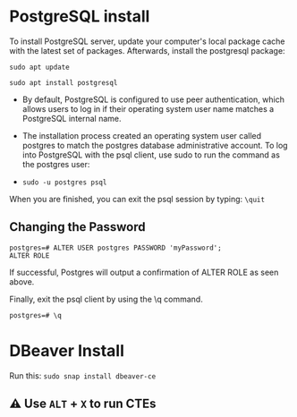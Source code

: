# PostgreSQL install

To install PostgreSQL server, update your computer's local package cache with the latest set of packages. Afterwards, install the postgresql package:

`sudo apt update`

`sudo apt install postgresql`

- By default, PostgreSQL is configured to use peer authentication, which allows users to log in if their operating system user name matches a PostgreSQL internal name.

- The installation process created an operating system user called postgres to match the postgres database administrative account. To log into PostgreSQL with the psql client, use sudo to run the command as the postgres user:
- `sudo -u postgres psql`

When you are finished, you can exit the psql session by typing:
`\quit`

## Changing the Password

```
postgres=# ALTER USER postgres PASSWORD 'myPassword';
ALTER ROLE
```

If successful, Postgres will output a confirmation of ALTER ROLE as seen above.

Finally, exit the psql client by using the \q command.

`postgres=# \q`


# DBeaver Install

Run this:
`sudo snap install dbeaver-ce`

## ⚠️ Use `ALT` + `X` to run CTEs
